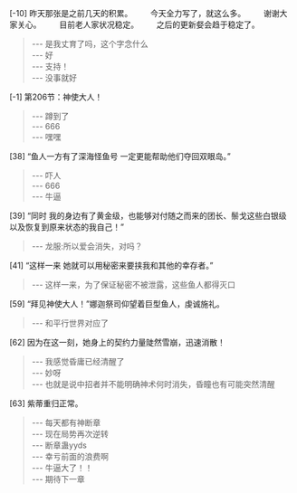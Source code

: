 
[-10] 昨天那张是之前几天的积累。
　　今天全力写了，就这么多。
　　谢谢大家关心。
　　目前老人家状况稳定。
　　之后的更新㛑会趋于稳定了。
>--- 是我丈育了吗，这个字念什么<br>
>--- 好<br>
>--- 支持！<br>
>--- 没事就好<br>

[-1] 第206节：神使大人！
>--- 蹲到了<br>
>--- 666<br>
>--- 嘿嘿<br>

[38] “鱼人一方有了深海怪鱼号 一定更能帮助他们夺回双眼岛。”
>--- 吓人<br>
>--- 666<br>
>--- 牛逼<br>

[39] “同时 我的身边有了黄金级，也能够对付随之而来的团长、鬃戈这些白银级 以及恢复到原来状态的我自己！”
>--- 龙服:所以爱会消失，对吗？<br>

[41] “这样一来 她就可以用秘密来要挟我和其他的幸存者。”
>--- 这样一来，为了保证秘密不被泄露，这些鱼人都得灭口<br>

[59] “拜见神使大人！”娜迦祭司仰望着巨型鱼人，虔诚施礼。
>--- 和平行世界对应了<br>

[62] 因为在这一刻，她身上的契约力量陡然雪崩，迅速消散！
>--- 我感觉昏庸已经清醒了<br>
>--- 妙呀<br>
>--- 也就是说中招者并不能明确神术何时消失，昏瞳也有可能突然清醒<br>

[63] 紫蒂重归正常。
>--- 每天都有神断章<br>
>--- 现在局势再次逆转<br>
>--- 断章蛊yyds<br>
>--- 幸亏前面的浪费啊<br>
>--- 牛逼大了！！<br>
>--- 期待下一章<br>
